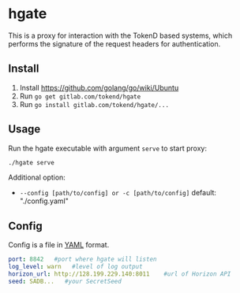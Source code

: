 # hgate

This is a proxy for interaction with the TokenD based systems, which performs the signature of the request headers for authentication.

## Install

1. Install https://github.com/golang/go/wiki/Ubuntu
2. Run `go get gitlab.com/tokend/hgate`
3. Run `go install gitlab.com/tokend/hgate/...`

## Usage

Run the hgate executable with argument `serve` to start proxy:

```bash
./hgate serve
```

Additional option:

- `--config [path/to/config] or -c [path/to/config]` default: "./config.yaml"

## Config
Config is a file in [YAML](https://en.wikipedia.org/wiki/YAML) format.

```yaml
port: 8842   #port where hgate will listen
log_level: warn   #level of log output
horizon_url: http://128.199.229.140:8011    #url of Horizon API
seed: SADB...   #your SecretSeed
```